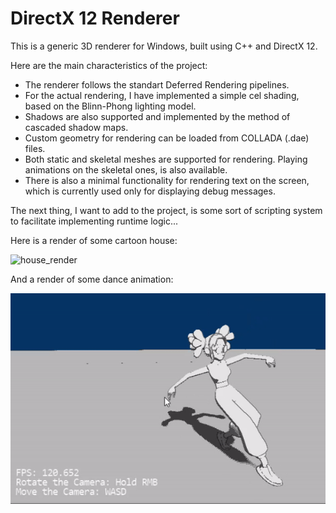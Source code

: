 # DirectX 12 Renderer

This is a generic 3D renderer for Windows, built using C++ and DirectX 12.

Here are the main characteristics of the project:
- The renderer follows the standart Deferred Rendering pipelines.
- For the actual rendering, I have implemented a simple cel shading, based on the Blinn-Phong lighting model.
- Shadows are also supported and implemented by the method of cascaded shadow maps.
- Custom geometry for rendering can be loaded from COLLADA (.dae) files.
- Both static and skeletal meshes are supported for rendering. Playing animations on the skeletal ones, is also available.
- There is also a minimal functionality for rendering text on the screen, which is currently used only for displaying debug messages.

The next thing, I want to add to the project, is some sort of scripting system to facilitate implementing runtime logic... 

Here is a render of some cartoon house:

![house_render](Data/images/house_render.gif)

And a render of some dance animation:

![dance_render](Data/images/dance.gif)
